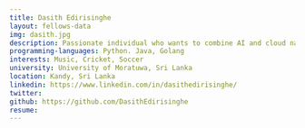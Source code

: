 ```yaml
---
title: Dasith Edirisinghe
layout: fellows-data
img: dasith.jpg
description: Passionate individual who wants to combine AI and cloud native technologies to design and develop innovative solutions for human being 
programming-languages: Python. Java, Golang
interests: Music, Cricket, Soccer
university: University of Moratuwa, Sri Lanka
location: Kandy, Sri Lanka
linkedin: https://www.linkedin.com/in/dasithedirisinghe/
twitter:
github: https://github.com/DasithEdirisinghe
resume:
---
```



